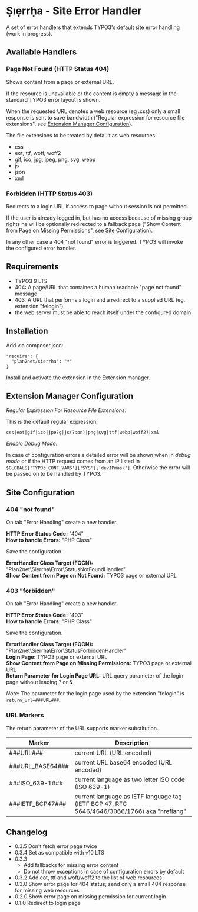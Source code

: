# Ṣıẹrrḥa - Site Error Handler

A set of error handlers that extends TYPO3's default site error handling (work in progress).

## Available Handlers

### Page Not Found (HTTP Status 404)

Shows content from a page or external URL.

If the resource is unavailable or the content is empty a message in the standard TYPO3 error layout is shown.  

When the requested URL denotes a web resource (eg .css) only a small response is sent to save bandwidth 
("Regular expression for resource file extensions", see [Extension Manager Configuration][em]).

The file extensions to be treated by default as web resources:

* css
* eot, ttf, woff, woff2
* gif, ico, jpg, jpeg, png, svg, webp
* js
* json
* xml

### Forbidden (HTTP Status 403)

Redirects to a login URL if access to page without session is not permitted.

If the user is already logged in, but has no access because of missing group rights he will be optionally
redirected to a fallback page ("Show Content from Page on Missing Permissions", see [Site Configuration][site]).

In any other case a 404 "not found" error is triggered. TYPO3 will invoke the configured error handler. 

## Requirements

* TYPO3 9 LTS
* 404: A page/URL that containes a human readable "page not found" message
* 403: A URL that performs a login and a redirect to a supplied URL (eg. extension "felogin")
* the web server must be able to reach itself under the configured domain

## Installation

Add via composer.json: 

```
"require": {
  "plan2net/sierrha": "*"
}
```

Install and activate the extension in the Extension manager.

## Extension Manager Configuration

_Regular Expression For Resource File Extensions_:

This is the default regular expression.

`css|eot|gif|ico|jpe?g|js(?:on)|png|svg|ttf|webp|woff2?|xml`

_Enable Debug Mode_:

In case of configuration errors a detailed error will be shown when in _debug mode_ or
if the HTTP request comes from an IP listed in `$GLOBALS['TYPO3_CONF_VARS']['SYS']['devIPmask']`.
Otherwise the error will be passed on to be handled by TYPO3.

## Site Configuration

### 404 "not found"

On tab "Error Handling" create a new handler.

**HTTP Error Status Code:** "404"  
**How to handle Errors:** "PHP Class"

Save the configuration.

**ErrorHandler Class Target (FQCN):** "Plan2net\Sierrha\Error\StatusNotFoundHandler"  
**Show Content from Page on Not Found:** TYPO3 page or external URL

### 403 "forbidden"

On tab "Error Handling" create a new handler.

**HTTP Error Status Code:** "403"  
**How to handle Errors:** "PHP Class"

Save the configuration.

**ErrorHandler Class Target (FQCN):** "Plan2net\Sierrha\Error\StatusForbiddenHandler"  
**Login Page:** TYPO3 page or external URL  
**Show Content from Page on Missing Permissions:** TYPO3 page or external URL  
**Return Parameter for Login Page URL:** URL query parameter of the login page without leading ? or &

_Note:_ The parameter for the login page used by the extension "felogin" is `return_url=###URL###`.

### URL Markers

The return parameter of the URL supports marker substitution.  

Marker | Description
------ | -----------
###URL### |current URL (URL encoded)
###URL_BASE64### | current URL base64 encoded (URL encoded)
###ISO_639-1### | current language as two letter ISO code (ISO 639-1)
###IETF_BCP47### | current language as IETF language tag (IETF BCP 47, RFC 5646/4646/3066/1766) aka "hreflang"

## Changelog

* 0.3.5 Don't fetch error page twice
* 0.3.4 Set as compatible with v10 LTS
* 0.3.3
  * Add fallbacks for missing error content
  * Do not throw exceptions in case of configuration errors by default
* 0.3.2 Add eot, ttf and woff/woff2 to the list of web resources
* 0.3.0 Show error page for 404 status; send only a small 404 response for missing web resources 
* 0.2.0 Show error page on missing permission for current login  
* 0.1.0 Redirect to login page

[em]: #extension-manager-configuration
[site]: #site-configuration
